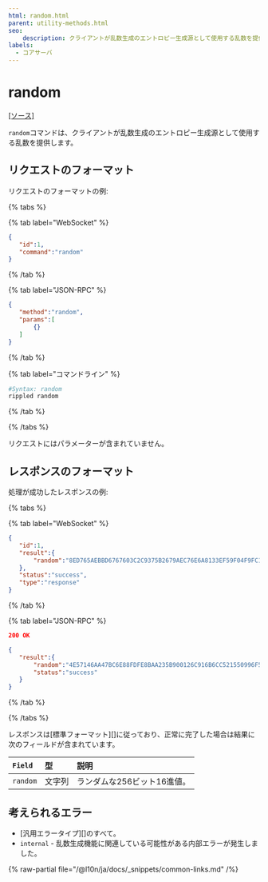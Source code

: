 ```yaml
---
html: random.html
parent: utility-methods.html
seo:
    description: クライアントが乱数生成のエントロピー生成源として使用する乱数を提供します。
labels:
  - コアサーバ
---
```

# random
[[ソース]](https://github.com/XRPLF/rippled/blob/master/src/ripple/rpc/handlers/Random.cpp "Source")

`random`コマンドは、クライアントが乱数生成のエントロピー生成源として使用する乱数を提供します。

## リクエストのフォーマット
リクエストのフォーマットの例:

{% tabs %}

{% tab label="WebSocket" %}
```json
{
   "id":1,
   "command":"random"
}
```
{% /tab %}

{% tab label="JSON-RPC" %}
```json
{
   "method":"random",
   "params":[
       {}
   ]
}
```
{% /tab %}

{% tab label="コマンドライン" %}
```sh
#Syntax: random
rippled random
```
{% /tab %}

{% /tabs %}

リクエストにはパラメーターが含まれていません。

## レスポンスのフォーマット

処理が成功したレスポンスの例:

{% tabs %}

{% tab label="WebSocket" %}
```json
{
   "id":1,
   "result":{
       "random":"8ED765AEBBD6767603C2C9375B2679AEC76E6A8133EF59F04F9FC1AAA70E41AF"
   },
   "status":"success",
   "type":"response"
}
```
{% /tab %}

{% tab label="JSON-RPC" %}
```json
200 OK

{
   "result":{
       "random":"4E57146AA47BC6E88FDFE8BAA235B900126C916B6CC521550996F590487B837A",
       "status":"success"
   }
}
```
{% /tab %}

{% /tabs %}

レスポンスは[標準フォーマット][]に従っており、正常に完了した場合は結果に次のフィールドが含まれています。

| `Field`  | 型   | 説明               |
|:---------|:-------|:--------------------------|
| `random` | 文字列 | ランダムな256ビット16進値。 |

## 考えられるエラー

* [汎用エラータイプ][]のすべて。
* `internal` - 乱数生成機能に関連している可能性がある内部エラーが発生しました。

{% raw-partial file="/@l10n/ja/docs/_snippets/common-links.md" /%}

